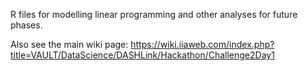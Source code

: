 R files for modelling linear programming and other analyses for future phases.

Also see the main wiki page: https://wiki.iiaweb.com/index.php?title=VAULT/DataScience/DASHLink/Hackathon/Challenge2Day1
